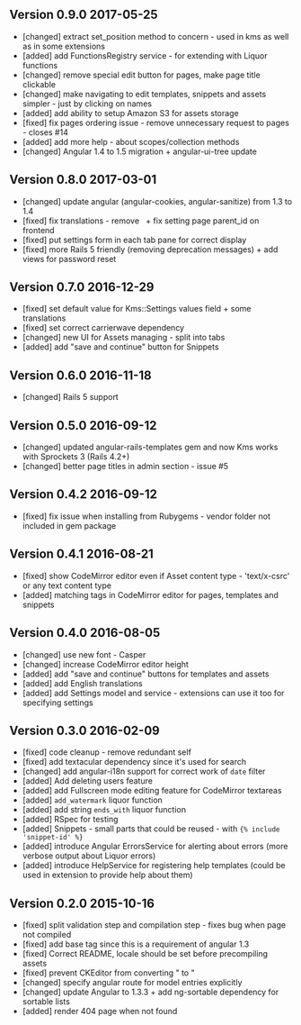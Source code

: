## Version 0.9.0 2017-05-25

* [changed] extract set_position method to concern - used in kms as well as in some extensions
* [added] add FunctionsRegistry service - for extending with Liquor functions
* [changed] remove special edit button for pages, make page title clickable
* [changed] make navigating to edit templates, snippets and assets simpler - just by clicking on names
* [added] add ability to setup Amazon S3 for assets storage
* [fixed] fix pages ordering issue - remove unnecessary request to pages - closes #14
* [added] add more help - about scopes/collection methods
* [changed] Angular 1.4 to 1.5 migration + angular-ui-tree update

## Version 0.8.0 2017-03-01

* [changed] update angular (angular-cookies, angular-sanitize) from 1.3 to 1.4
* [fixed] fix translations - remove &nbsp; + fix setting page parent_id on frontend
* [fixed] put settings form in each tab pane for correct display
* [fixed] more Rails 5 friendly (removing deprecation messages) + add views for password reset

## Version 0.7.0 2016-12-29

* [fixed] set default value for Kms::Settings values field + some translations
* [fixed] set correct carrierwave dependency
* [changed] new UI for Assets managing - split into tabs
* [added] add "save and continue" button for Snippets

## Version 0.6.0 2016-11-18

* [changed] Rails 5 support

## Version 0.5.0 2016-09-12

* [changed] updated angular-rails-templates gem and now Kms works with Sprockets 3 (Rails 4.2+)
* [changed] better page titles in admin section - issue #5

## Version 0.4.2 2016-09-12

* [fixed] fix issue when installing from Rubygems - vendor folder not included in gem package

## Version 0.4.1 2016-08-21

* [fixed] show CodeMirror editor even if Asset content type - 'text/x-csrc' or any text content type
* [added] matching tags in CodeMirror editor for pages, templates and snippets

## Version 0.4.0 2016-08-05

* [changed] use new font - Casper
* [changed] increase CodeMirror editor height
* [added] add "save and continue" buttons for templates and assets
* [added] add English translations
* [added] add Settings model and service - extensions can use it too for specifying settings

## Version 0.3.0 2016-02-09

* [fixed] code cleanup - remove redundant self
* [fixed] add textacular dependency since it's used for search
* [changed] add angular-i18n support for correct work of `date` filter
* [added] Add deleting users feature
* [added] add Fullscreen mode editing feature for CodeMirror textareas
* [added] `add_watermark` liquor function
* [added] add string `ends_with` liquor function
* [added] RSpec for testing
* [added] Snippets - small parts that could be reused - with `{% include 'snippet-id' %}`
* [added] introduce Angular ErrorsService for alerting about errors (more verbose output about Liquor errors)
* [added] introduce HelpService for registering help templates (could be used in extension to provide help about them)

## Version 0.2.0 2015-10-16

* [fixed] split validation step and compilation step - fixes bug when page not compiled
* [fixed] add base tag since this is a requirement of angular 1.3
* [fixed] Correct README, locale should be set before precompiling assets
* [fixed] prevent CKEditor from converting " to &quot;
* [changed] specify angular route for model entries explicitly
* [changed] update Angular to 1.3.3 + add ng-sortable dependency for sortable lists
* [added] render 404 page when not found
